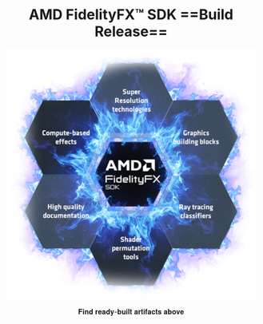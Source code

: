 <h1 align="center">AMD FidelityFX™ SDK ==Build Release==</h1>

<p align="center">
  <img src="docs/media/fidelityfxsdk-logo-rescaled.png"
       alt="FidelityFX SDK logo" width="500">
</p>

<p align="center">𝐅𝐢𝐧𝐝 𝐫𝐞𝐚𝐝𝐲-𝐛𝐮𝐢𝐥𝐭 𝐚𝐫𝐭𝐢𝐟𝐚𝐜𝐭𝐬 𝐚𝐛𝐨𝐯𝐞</p>
